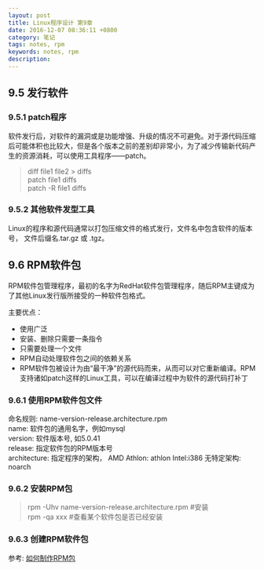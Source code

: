 ```yaml
---
layout: post
title: Linux程序设计 第9章
date: 2016-12-07 08:36:11 +0800
category: 笔记
tags: notes, rpm
keywords: notes, rpm
description:
---
```

## 9.5 发行软件     
### 9.5.1 patch程序  
软件发行后，对软件的漏洞或是功能增强、升级的情况不可避免。对于源代码压缩后可能体积也比较大，但是各个版本之前的差别却非常小，为了减少传输新代码产生的资源消耗，可以使用工具程序——patch。    

> diff file1 file2 > diffs     
> patch file1 diffs   
> patch -R file1 diffs    

### 9.5.2 其他软件发型工具     
Linux的程序和源代码通常以打包压缩文件的格式发行，文件名中包含软件的版本号， 文件后缀名.tar.gz 或 .tgz。    

## 9.6 RPM软件包    
RPM软件包管理程序，最初的名字为RedHat软件包管理程序，随后RPM主键成为了其他Linux发行版所接受的一种软件包格式。     

主要优点：     
- 使用广泛   
- 安装、删除只需要一条指令    
- 只需要处理一个文件    
- RPM自动处理软件包之间的依赖关系    
- RPM软件包被设计为由“最干净”的源代码而来，从而可以对它重新编译。RPM支持诸如patch这样的Linux工具，可以在编译过程中为软件的源代码打补丁   

### 9.6.1 使用RPM软件包文件    
命名规则: name-version-release.architecture.rpm    
name: 软件包的通用名字，例如mysql     
version: 软件版本号, 如5.0.41    
release: 指定软件包的RPM版本号    
architecture: 指定程序的架构， AMD Athlon: athlon Intel:i386 无特定架构: noarch    

### 9.6.2 安装RPM包     
> rpm -Uhv name-version-release.architecture.rpm  #安装       
> rpm -qa xxx       #查看某个软件包是否已经安装   

### 9.6.3 创建RPM软件包    
参考: [如何制作RPM包](/2016/12/06/rpmbuild-introduction.html)

